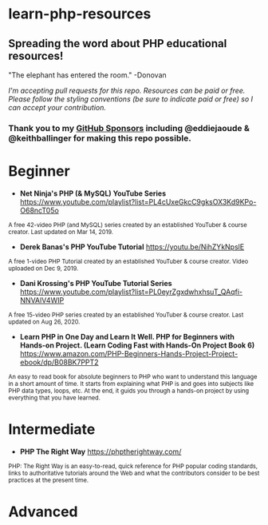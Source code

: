 # learn-php-resources
## Spreading the word about PHP educational resources!  

"The elephant has entered the room." -Donovan

_I'm accepting pull requests for this repo. Resources can be paid or free. 
Please follow the styling conventions (be sure to indicate paid or free) so I can accept your contribution._

### Thank you to my [GitHub Sponsors](https://github.com/sponsors/RealToughCandy) including @eddiejaoude & @keithballinger for making this repo possible.

# Beginner

- **Net Ninja's PHP (& MySQL) YouTube Series**
https://www.youtube.com/playlist?list=PL4cUxeGkcC9gksOX3Kd9KPo-O68ncT05o

<sup>A free 42-video PHP (and MySQL) series created by an established YouTuber & course creator. Last updated on Mar 14, 2019. </sup>

- **Derek Banas's PHP YouTube Tutorial**
https://youtu.be/NihZYkNpslE

<sup>A free 1-video PHP Tutorial created by an established YouTuber & course creator. Video uploaded on Dec 9, 2019. </sup>

- **Dani Krossing's PHP YouTube Tutorial Series**
https://www.youtube.com/playlist?list=PL0eyrZgxdwhxhsuT_QAqfi-NNVAlV4WIP

<sup>A free 15-video PHP series created by an established YouTuber & course creator. Last updated on Aug 26, 2020. </sup>

- **Learn PHP in One Day and Learn It Well. PHP for Beginners with Hands-on Project. (Learn Coding Fast with Hands-On Project Book 6)**
https://www.amazon.com/PHP-Beginners-Hands-Project-Project-ebook/dp/B08BK7PPT2

<sup>An easy to read book for absolute beginners to PHP who want to understand this language in a short amount of time. It starts from explaining what PHP is and goes into subjects like PHP data types, loops, etc. At the end, it guids you through a hands-on project by using everything that you have learned. </sup>

# Intermediate

- **PHP The Right Way**
https://phptherightway.com/

<sup>PHP: The Right Way is an easy-to-read, quick reference for PHP popular coding standards, links to authoritative tutorials around the Web and what the contributors consider to be best practices at the present time. </sup>

# Advanced
